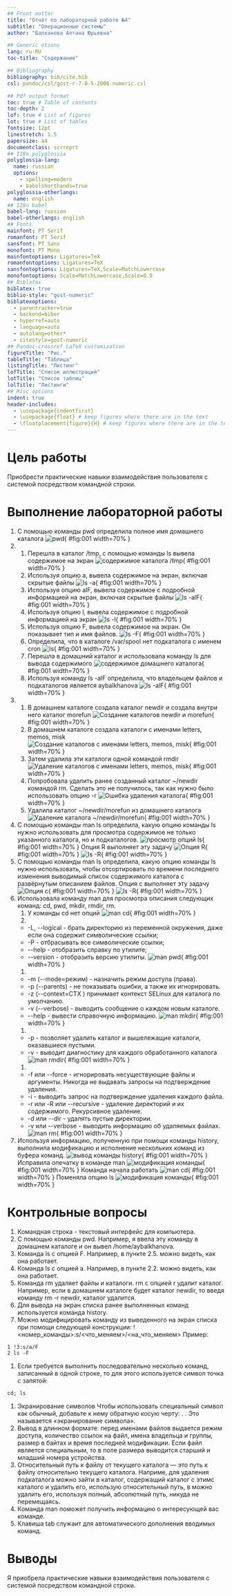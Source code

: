 ```yaml
---
## Front matter
title: "Отчёт по лабораторной работе №4"
subtitle: "Операционные системы"
author: "Балханова Алтана Юрьевна"

## Generic otions
lang: ru-RU
toc-title: "Содержание"

## Bibliography
bibliography: bib/cite.bib
csl: pandoc/csl/gost-r-7-0-5-2008-numeric.csl

## Pdf output format
toc: true # Table of contents
toc-depth: 2
lof: true # List of figures
lot: true # List of tables
fontsize: 12pt
linestretch: 1.5
papersize: a4
documentclass: scrreprt
## I18n polyglossia
polyglossia-lang:
  name: russian
  options:
	- spelling=modern
	- babelshorthands=true
polyglossia-otherlangs:
  name: english
## I18n babel
babel-lang: russian
babel-otherlangs: english
## Fonts
mainfont: PT Serif
romanfont: PT Serif
sansfont: PT Sans
monofont: PT Mono
mainfontoptions: Ligatures=TeX
romanfontoptions: Ligatures=TeX
sansfontoptions: Ligatures=TeX,Scale=MatchLowercase
monofontoptions: Scale=MatchLowercase,Scale=0.9
## Biblatex
biblatex: true
biblio-style: "gost-numeric"
biblatexoptions:
  - parentracker=true
  - backend=biber
  - hyperref=auto
  - language=auto
  - autolang=other*
  - citestyle=gost-numeric
## Pandoc-crossref LaTeX customization
figureTitle: "Рис."
tableTitle: "Таблица"
listingTitle: "Листинг"
lofTitle: "Список иллюстраций"
lotTitle: "Список таблиц"
lolTitle: "Листинги"
## Misc options
indent: true
header-includes:
  - \usepackage{indentfirst}
  - \usepackage{float} # keep figures where there are in the text
  - \floatplacement{figure}{H} # keep figures where there are in the text
---
```


# Цель работы

Приобрести практические навыки взаимодействия пользователя с системой посредством командной строки.

# Выполнение лабораторной работы
1. С помощью команды pwd определила полное имя домашнего каталога
![pwd](image/Screenshot_1.png){ #fig:001 width=70% }
1. 
	1. Перешла в каталог /tmp, с помощью команды ls вывела содержимое на экран
	![содержимое каталога /tmp](image/Screenshot_3.png){ #fig:001 width=70% }
	1. Используя опцию а, вывела содержимое на экран, включая скрытые файлы
	![ls -a](image/Screenshot_4.png){ #fig:001 width=70% }
	1. Используя опцию аlF, вывела содержимое с подробной информацией на экран, включая скрытые файлы
	![ls -alF](image/Screenshot_5.png){ #fig:001 width=70% }
	1. Используя опцию l, вывела содержимое с подробной информацией на экран
	![ls -l](image/Screenshot_6.png){ #fig:001 width=70% }
	1. Используя опцию F, вывела содержимое на экран. Он показывает тип и имя файлов.
	![ls -F](image/Screenshot_7.png){ #fig:001 width=70% }
	1. Определила, что в каталоге /var/spool нет подкаталога с именем cron
	![ls](image/Screenshot_8.png){ #fig:001 width=70% }
	1. Перешла в домашний каталог и использовала команду ls для вывода содержимого
	![содержимое домашнего каталога](image/Screenshot_9.png){ #fig:001 width=70% }
	1. Используя команду ls -alF определила, что владельцем файлов и подкаталогов является aybalkhanova
	![ls -alF](image/Screenshot_10.png){ #fig:001 width=70% }
1. 
	1. В домашнем каталоге создала каталог newdir и создала внутри него каталог morefun
	![Cоздание каталогов newdir и morefun](image/Screenshot_11.png){ #fig:001 width=70% }
	1. В домашнем каталоге создала каталоги с именами letters, memos, misk
	![Cоздание каталогов с именами letters, memos, misk](image/Screenshot_12.png){ #fig:001 width=70% }
	1. Затем удалила эти каталоги одной командой rmdir
	![Удаление каталогов с именами letters, memos, misk](image/Screenshot_13.png){ #fig:001 width=70% }
	1. Попробовала удалить ранее созданный каталог ~/newdir командой rm. Сделать это не получилось, так как нужно было использовать опцию -r
	![Ошибка удаления каталога](image/Screenshot_14.png){ #fig:001 width=70% }
	1. Удалила каталог ~/newdir/morefun из домашнего каталога
	![Удаление каталога ~/newdir/morefun](image/Screenshot_15.png){ #fig:001 width=70% }
1. С помощью команды man ls определила, какую опцию команды ls нужно использовать для просмотра содержимое не только указанного каталога, но и подкаталогов.
![просмотр опций ls](image/Screenshot_16.png){ #fig:001 width=70% }
Опция R выполняет эту задачу
![Опция R](image/Screenshot_17.png){ #fig:001 width=70% }
![ls -R](image/Screenshot_18.png){ #fig:001 width=70% }
1. С помощью команды man ls определила, какую опцию команды ls нужно использовать, чтобы отсортировать по времени последнего изменения выводимый список содержимого каталога с развёрнутым описанием файлов.
Опция с выполняет эту задачу
![Опция с](image/Screenshot_19.png){ #fig:001 width=70% }
![ls -R](image/Screenshot_20.png){ #fig:001 width=70% }
1. Использовала команду man для просмотра описания следующих команд: cd, pwd, mkdir, rmdir, rm. 
	1. У команды cd нет опций
	![man cd](image/Screenshot_21.png){ #fig:001 width=70% }
	1. 
	* -L, --logical - брать директорию из переменной окружения, даже если она содержит символические ссылки;
	* -P - отбрасывать все символические ссылки;
	* --help - отобразить справку по утилите;
	* --version - отобразить версию утилиты.
	![man pwd](image/Screenshot_23.png){ #fig:001 width=70% }
	1. 
	* -m (--mode=режим) - назначить режим доступа (права). 
	* -p (--parents) - не показывать ошибки, а также их игнорировать.
	* -z (--context=CTX ) принимает контекст SELinux для каталога по умолчанию.
	* -v (--verbose) - выводить сообщение о каждом новым каталоге.
	* --help - вывести справочную информацию.
	![man mkdir](image/Screenshot_24.png){ #fig:001 width=70% }
	1. 
	* -p - позволяет удалить каталог и вышележащие каталоги, оказавшиеся пустыми.
	* -v - выводит диагностику для каждого обработанного каталога
	![man rmdir](image/Screenshot_25.png){ #fig:001 width=70% }
	1. 
	* -f или --force - игнорировать несуществующие файлы и аргументы. Никогда не выдавать запросы на подтверждение удаления.
	* -i - выводить запрос на подтверждение удаления каждого файла.
	* -r или -R или --recursive - удаление директорий и их содержимого. Рекурсивное удаление.
	* -d или --dir - удалять пустые директории.
	* -v или --verbose - выводить информацию об удаляемых файлах.
	![man rm](image/Screenshot_26.png){ #fig:001 width=70% }
1. Используя информацию, полученную при помощи команды history, выполнила модификацию и исполнение нескольких команд из буфера команд.
![вывод команды history](image/Screenshot_27.png){ #fig:001 width=70% }
Исправила опечатку в команде man
![модификация команды](image/Screenshot_28.png){ #fig:001 width=70% }
Команда начала работать
![man cd](image/Screenshot_2.png){ #fig:001 width=70% }
Поменяла опцию ls 
![модификация команды](image/Screenshot_29.png){ #fig:001 width=70% }

# Контрольные вопросы
1. Командная строка - текстовый интерфейс для компьютера. 
1. С помощью команды pwd. Например, я ввела эту команду в домашнем каталоге и он вывел /home/aybalkhanova.
1. Команда ls c опцией F. Например, в пункте 2.5. можно видеть, как она работает.
1. Команда ls c опцией а. Например, в пункте 2.2. можно видеть, как она работает.
1. Команда rm удаляет файлы и каталоги. rm c опцией r удалит каталог. Например, если в домашнем каталоге будет каталог newdir, то введя команду rm -r newdir, каталог удалится.
1. Для вывода на экран списка ранее выполненных команд используется команда history.
1. Можно модифицировать команду из выведенного на экран списка при помощи следующей конструкции:
!<номер_команды>:s/<что_меняем>/<на_что_меняем>
Пример:
```
1 !3:s/a/F
2 ls -F
```
1. Если требуется выполнить последовательно несколько команд, записанный в одной строке, то для этого используется символ точка с запятой:
```
cd; ls
```
1. Экранирование символов
Чтобы использовать специальный символ как обычный, добавьте к нему обратную косую черту: \. . Это называется «экранирование символа».
1. Вывод в длинном формате: перед именами файлов выдается режим доступа, количество ссылок на файл, имена владельца и группы, размер в байтах и время последней модификации. Если файл является специальным, то в поле размера выводится старший и младший номера устройства.
1. Относительный путь к файлу от текущего каталога — это путь к файлу относительно текущего каталога. Наприме, для удаления подкаталога можно зайти в каталог, содержащий каталог с этимс каталого и удалить его, использую относительный путь, в можно удалить его, используя полный, абсолютный путь, никуда не перемещаясь.
1. Команда man поможет получить информацию о интересующей вас команде.
1. Клавиша tab служаит для автоматического дополнения вводимых команд.

# Выводы

Я приобрела практические навыки взаимодействия пользователя с системой посредством командной строки.
